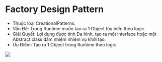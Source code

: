 # Factory Design Pattern
 - Thuộc loại CreationalPatterns.
 - Vấn Đề: Trong Runtime muốn tạo ra 1 Object tùy biến theo logic.
 - Giải Quyết: Lợi dụng được tính Đa hình, tạo ra một interface hoặc một Abstract class đảm nhiệm nhiệm vụ khởi tạo.
 - Ưu Điểm: Tạo ra 1 Object trong Runtime theo logic

<img src="https://user-images.githubusercontent.com/67057523/131689880-c5d958c3-d044-4ec5-8236-e8933608f2d2.PNG" alert = "Diagram Class"></img>